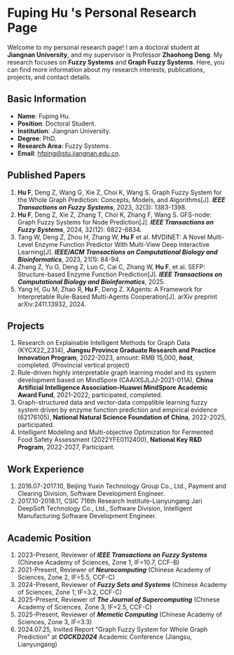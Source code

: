 # Fuping Hu 's Personal Research Page

Welcome to my personal research page! I am a doctoral student at **Jiangnan University**, and my supervisor is Professor **Zhaohong Deng**. My research focuses on **Fuzzy Systems** and **Graph Fuzzy Systems**. Here, you can find more information about my research interests, publications, projects, and contact details.

## Basic Information

- **Name**: Fuping Hu.
- **Position**: Doctoral Student.
- **Institution**: Jiangnan University.
- **Degree**: PhD.
- **Research Area**: Fuzzy Systems.
- **Email**: hfping@stu.jiangnan.edu.cn.

## Published Papers

1. **Hu F**, Deng Z, Wang G, Xie Z, Choi K, Wang S. Graph Fuzzy System for the Whole Graph Prediction: Concepts, Models, and Algorithms[J]. ***IEEE Transactions on Fuzzy Systems***, 2023, 32(3): 1383-1398.
2. **Hu F**, Deng Z, Xie Z, Zhang T, Choi K, Zhang F, Wang S. GFS-node: Graph Fuzzy Systems for Node Prediction[J]. ***IEEE Transactions on Fuzzy Systems***, 2024, 32(12): 6822-6834.
3. Tang W, Deng Z, Zhou H, Zhang W, **Hu F** et al. MVDINET: A Novel Multi-Level Enzyme Function Predictor With Multi-View Deep Interactive Learning[J]. ***IEEE/ACM Transactions on Computational Biology and Bioinformatics***, 2023, 21(1): 84-94.
4. Zhang Z, Yu G, Deng Z, Luo C, Cai C, Zhang W, **Hu F**, et al. SEFP: Structure-based Enzyme Function Prediction[J]. ***IEEE Transactions on Computational Biology and Bioinformatics***, 2025.
5. Yang H, Gu M, Zhao R, **Hu F**, Deng Z. XAgents: A Framework for Interpretable Rule-Based Multi-Agents Cooperation[J]. arXiv preprint arXiv:2411.13932, 2024.

## Projects
1. Research on Explainable Intelligent Methods for Graph Data (KYCX22_2314), **Jiangsu Province Graduate Research and Practice Innovation Program**, 2022-2023, amount: RMB 15,000, ***host***, completed. (Provincial vertical project)
2. Rule-driven highly interpretable graph learning model and its system development based on MindSpore (CAAIXSJLJJ-2021-011A), **China Artificial Intelligence Association-Huawei MindSpore Academic Award Fund**, 2021-2022, participated, completed.
3. Graph-structured data and vector-data compatible learning fuzzy system driven by enzyme function prediction and empirical evidence (62176105), **National Natural Science Foundation of China**, 2022-2025, participated.
4. Intelligent Modeling and Multi-objective Optimization for Fermented Food Safety Assessment (2022YFE0112400), **National Key R&D Program**, 2022-2027, Participant.

## Work Experience
1. 2016.07-2017.10, Beijing Yuxin Technology Group Co., Ltd., Payment and Clearing Division, Software Development Engineer.
2. 2017.10-2018.11, CSIC 716th Research Institute-Lianyungang Jari DeepSoft Technology Co., Ltd., Software Division, Intelligent Manufacturing Software Development Engineer.

## Academic Position
1. 2023-Present, Reviewer of ***IEEE Transactions on Fuzzy Systems*** (Chinese Academy of Sciences, Zone 1, IF=10.7, CCF-B)
2. 2021-Present, Reviewer of ***Neurocomputing*** (Chinese Academy of Sciences, Zone 2, IF=5.5, CCF-C)
3. 2024-Present, Reviewer of ***Fuzzy Sets and Systems*** (Chinese Academy of Sciences, Zone 1, IF=3.2, CCF-C)
4. 2025-Present, Reviewer of ***The Journal of Supercomputing*** (Chinese Academy of Sciences, Zone 3, IF=2.5, CCF-C)
5. 2025-Present, Reviewer of ***Memetic Computing*** (Chinese Academy of Sciences, Zone 3, IF=3.3)
6. 2024.07.25, Invited Report "Graph Fuzzy System for Whole Graph Prediction" at ***CGCKD2024*** Academic Conference (Jiangsu, Lianyungang)



